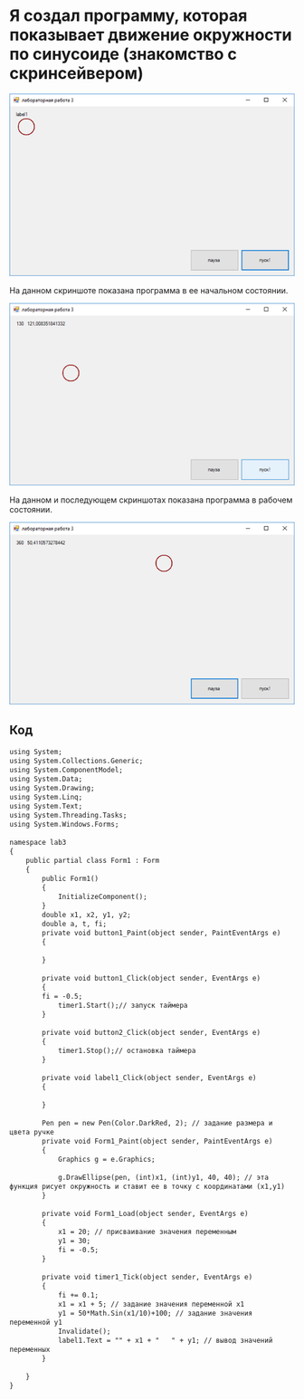 # Я создал программу, которая показывает движение окружности по синусоиде (знакомство с скринсейвером)


![Alt text](pic/3.1.png)

На данном скриншоте показана программа в ее начальном состоянии.

![Alt text](pic/3.2.png)

На данном и последующем скриншотах показана программа в рабочем состоянии.

![Alt text](pic/3.3.png)


## Код

    using System;
    using System.Collections.Generic;
    using System.ComponentModel;
    using System.Data;
    using System.Drawing;
    using System.Linq;
    using System.Text;
    using System.Threading.Tasks;
    using System.Windows.Forms;

    namespace lab3
    {
        public partial class Form1 : Form
        {
            public Form1()
            {
                InitializeComponent();
            }
            double x1, x2, y1, y2;
            double a, t, fi;
            private void button1_Paint(object sender, PaintEventArgs e)
            {
                
            }

            private void button1_Click(object sender, EventArgs e)
            {
            fi = -0.5;
                timer1.Start();// запуск таймера
            }

            private void button2_Click(object sender, EventArgs e)
            {
                timer1.Stop();// остановка таймера
            }

            private void label1_Click(object sender, EventArgs e)
            {

            }

            Pen pen = new Pen(Color.DarkRed, 2); // задание размера и цвета ручке
            private void Form1_Paint(object sender, PaintEventArgs e)
            {
                Graphics g = e.Graphics;
            
                g.DrawEllipse(pen, (int)x1, (int)y1, 40, 40); // эта функция рисует окружность и ставит ее в точку с координатами (х1,у1)
            }

            private void Form1_Load(object sender, EventArgs e)
            {
                x1 = 20; // присваивание значения переменным
                y1 = 30;
                fi = -0.5;
            }

            private void timer1_Tick(object sender, EventArgs e)
            {
                fi += 0.1;
                x1 = x1 + 5; // задание значения переменной х1
                y1 = 50*Math.Sin(x1/10)+100; // задание значения переменной y1
                Invalidate();
                label1.Text = "" + x1 + "   " + y1; // вывод значений переменных
            }

        }
    }
